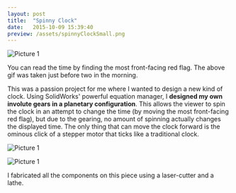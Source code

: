 ```yaml
---
layout: post
title:  "Spinny Clock"
date:   2015-10-09 15:39:40
preview: /assets/spinnyClockSmall.png
---
```


![Picture 1]({{"/assets/spinnyClock.gif"|absolute_url}})

You can read the time by finding the most front-facing red flag. The above gif was taken just before two in the morning.

This was a passion project for me where I wanted to design a new kind of clock. Using SolidWorks' powerful equation manager, I __designed my own involute gears in a planetary configuration__. This allows the viewer to spin the clock in an attempt to change the time (by moving the most front-facing red flag), but due to the gearing, no amount of spinning actually changes the displayed time. The only thing that can move the clock forward is the ominous click of a stepper motor that ticks like a traditional clock.

![Picture 1]({{"/assets/spinnyClockDetail.jpg"|absolute_url}})

![Picture 1]({{"/assets/spinnyClockLarge.jpg"|absolute_url}})

I fabricated all the components on this piece using a laser-cutter and a lathe.